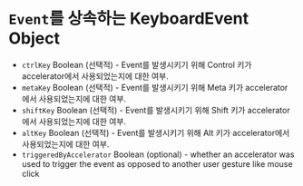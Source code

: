 # `Event`를 상속하는 KeyboardEvent Object

* `ctrlKey` Boolean (선택적) - Event를 발생시키기 위해 Control 키가 accelerator에서 사용되었는지에 대한 여부.
* `metaKey` Boolean (선택적) - Event를 발생시키기 위해 Meta 키가 accelerator에서 사용되었는지에 대한 여부.
* `shiftKey` Boolean (선택적) - Event를 발생시키기 위해 Shift 키가 accelerator에서 사용되었는지에 대한 여부.
* `altKey` Boolean (선택적) - Event를 발생시키기 위해 Alt 키가 accelerator에서 사용되었는지에 대한 여부.
* `triggeredByAccelerator` Boolean (optional) - whether an accelerator was used to trigger the event as opposed to another user gesture like mouse click